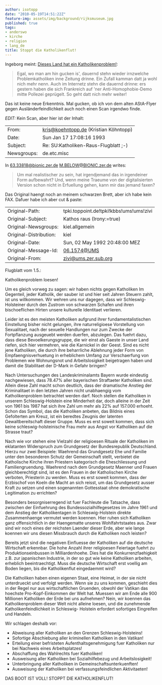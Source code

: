 ```yaml
---
author: isotopp
date: "2010-05-19T14:51:22Z"
feature-img: assets/img/background/rijksmuseum.jpg
published: true
tags:
- anderswo
- kirche
- religion
- lang_de
title: Stoppt die Katholikenflut!
---
```

Ingeborg meint: 
[Dieses Land hat ein Katholikenproblem!](http://www.derwesten.de/blogs/ingeborch/stories/7862/): 

> Egal, wo man am hin gucken is', dauernd stehn wieder irnzwelche
> Problemkatholiken inne Zeitung drinne. Ein Zufall kamman datt ja wohl nich
> mehr nenn. Auch im Internetz stehn die dauernd drinne: ers gestern haben
> die sich Frankreich auf 'ner Anti-Homophobie-Demo mitte Pollezei
> geprügelt. So geht datt nich mehr weiter!

Das ist keine neue Erkenntnis. Mal gucken, ob ich von dem alten AStA-Flyer
gegen Ausländerfeindlichkeit auch noch einen Scan irgendwo finde.

*EDIT:* Kein Scan, aber hier ist der Inhalt:

|  | |
| :--- | :--- |
| From: | kris@koehntopp.de (Kristian Köhntopp) |
| Date: | Sun Jan 17 17:08:16 1993 |
| Subject: | Re: SU:Katholiken-Raus-Flugblatt ;-) |
| Newsgroups: | de.etc.misc |

In <63.33818@bionic.zer.de> M.BELOW@BIONIC.zer.de writes:
> Um mal realistischer zu sein, hat irgendjemand das in irgendeiner Form
> aufbewahrt? Und, wenn meine Traeume von der digitalisierten Version schon nicht
> in Erfuellung gehen, kann mir das jemand faxen?

Das Original haengt noch an meinem schwarzen Brett, aber ich habe kein FAX.
Dafuer habe ich aber cut & paste:

|  | |
| :--- | :--- |
| Original-Path: | tpki.toppoint.de!tpki!kbbs!ums!ums!zivi |
| Original-Subject: | Kathos raus (Irony:=true) |
| Original-Newsgroups: | kiel.allgemein |
| Original-Distribution: | kiel |
| Original-Date: | Sun, 02 May 1992 20:48:00 MEZ |
| Original-Message-Id: | <06.1574@UMS> |
| Original-From: | zivi@ums.zer.sub.org |
  
Flugblatt vom 1.5.:

Katholikenproblem loesen!
 
Um es gleich vorweg zu sagen: wir haben nichts gegen Katholiken
Im Gegenteil, jeder Katholik, der sauber ist und hier seit Jahren
Steuern zahlt, ist uns willkommen. Wir wehren uns nur dagegen, dass
wir Schleswig-Holsteiner durch den Zustrom von schwarzen Schafen
und ihren bischoeflichen Hirten unsere kulturelle Identitaet
verlieren.
 
Leider ist es den meisten Katholiken aufgrund ihrer
fundamentalistischen Einstellung bisher nicht gelungen, ihre
naturreligioese Vorstellung von Sexualitaet, nach der sexuelle
Handlungen nur zum Zwecke der Fortpflanzung ausgeuebt werden
duerfen, abzulegen. Das fuehrt dazu, dass diese Bevoelkerungsgruppe,
die wir einst als Gaeste in unser Land riefen, sich hier vermehren,
wie die Karnickel in der Geest. Sind es nicht jene Katholiken, die
durch ihre beharrliche Ablehnung jeder Form von Empfaengnisverhuetung in
erheblichem Umfang zur Verschaerfung von
Problemen wie Wohnungsnot und Arbeitslosigkeit beigetragen haben
und damit die Stabilitaet der D-Mark in Gefahr bringen?
 
Nach Untersuchungen des Landeskriminalamts Bayern wurde eindeutig
nachgewiesen, dass 78.47% aller bayerischen Straftaeter Katholiken
sind. Allein diese Zahl macht schon deutlich, dass der dramatische
Anstieg der Kriminalitaet in den letzten Jahren nicht unabhaengig
vom Katholikenproblem betrachtet werden darf. Noch stellen die
Katholiken in unserem Schleswig-Holstein eine Minderheit dar, doch
alleine in der Zeit von 1961 bis 1987 hat sich ihre Zahl um mehr
als 22% auf 157.000 erhoeht. Schon das Symbol, das die Katholiken
anbeten, das Bildnis eines Gefolterten am Kreuz, ist ein beredtes
Zeugnis der latenten Gewaltbereitschaft dieser Gruppe. Muss es erst
soweit kommen, dass sich keine schleswig-holsteinische Frau mehr aus Angst
vor Katholiken auf die Strasse traut?
 
Nach wie vor stehen eine Vielzahl der religioesen Rituale der
Katholiken im eklatanten Widerspruch zum Grundgesetz der
Bundesrepublik Deutschland. Hierzu nur zwei Beispiele:
Waehrend das Grundgesetz Ehe und Familie unter den besonderen
Schutz der Gemeinschaft stellt, verbietet die Katholische Kirche
ihren Priestern kategorisch die Eheschliessung und
Familiengruendung.
Waehrend nach dem Grundgesetz Maenner und Frauen gleichberechtigt
sind, ist es den Frauen in der Katholischen Kirche verboten,
Priesterin zu werden.
Muss es erst soweit kommen, dass der Erzbischof von Koeln die Macht an sich
reisst, um das Grundgesetz ausser Kraft zu setzen und einen
sogenannten Gottesstaat ohne demokratische Legitimation zu
errichten?
 
Besonders besorgniserregend ist fuer Fachleute die Tatsache, dass
zwischen der Einfuehrung des Bundessozialhilfegesetzes im Jahre
1961 und dem Anstieg der Katholikentagen in Schleswig-Holstein
direkte Zusammenhaenge vermutet werden koennen. Hier ruhen sich
Katholiken ganz offensichtlich in der Haengematte unseres
Wohlfahrtstaates aus. Zwar sind wir noch eines der reichsten
Laender dieser Erde, aber wie lange koennen wir uns diesen Missbrauch
durch die Katholiken noch leisten?
 
Bereits jetzt sind die negativen Einfluesse der Katholiken auf die
deutsche Wirtschaft erkennbar.
Die hohe Anzahl ihrer religioesen Feiertage fuehrt zu
Produktionseinbussen in Milliardenhoehe. Dies hat die
Konkurrenzfaehigkeit z.B. zur japanischen Industrie, in der so gut
wie keine Katholiken arbeiten, erheblich beeintraechtigt. Muss die
deutsche Wirtschaft erst voellig am Boden liegen, bis die
Katholikenflut eingedaemmt wird?
 
Die Katholiken haben einen eigenen Staat, eine Heimat, in der sie
nicht unterdrueckt und verfolgt werden. Wenn sie zu uns kommen,
geschieht dies in der Regel nur aus wirtschaftlichen Gruenden,
obwohl der Vatikan das hoechste Pro-Kopf-Einkommen der Welt hat.
Muessen wir am Ende alle 900 Millionen Katholiken der Erde bei uns
aufnehmen?
Nein, wir koennen das Katholikenproblem dieser Welt nicht alleine
loesen, und die zunehmende Katholikenfeindlichkeit in Schleswig-
Holstein erfordert sofortiges Eingreifen und Handeln.
 
Wir schlagen deshalb vor:
- Abweisung aller Katholiken an den Grenzen Schleswig-Holsteins!
- Sofortige Abschiebung aller kriminellen Katholiken in den Vatikan!
- Erteilung einer befristeten Aufenthaltsgenehmigung fuer Katholiken nur bei Nachweis eines Arbeitsplatzes!
- Abschaffung des Wahlrechts fuer Katholiken!
- Ausweisung aller Katholiken bei Sozialhilfebezug und Arbeitslosigkeit!
- Unterbringung aller Katholiken in Gemeinschaftsunterkuenften!
- Ausweisung der Katholiken bei verfassungsfeindlichen Aktivitaeten!
 
DAS BOOT IST VOLL! STOPPT DIE KATHOLIKENFLUT!
